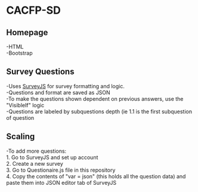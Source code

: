 # CACFP-SD

## Homepage<br/>
  -HTML<br/>
  -Bootstrap<br/>

## Survey Questions<br/>
  -Uses [SurveyJS](http://SurveyJS.io") for survey formatting and logic. <br/>
  -Questions and format are saved as JSON<br/>
  -To make the questions shown dependent on previous answers, use the "VisibleIf" logic<br/>
  -Questions are labeled by subquestions depth (ie 1.1 is the first subquestion of question<br/>
  
## Scaling<br/>
  -To add more questions:<br/>
    1. Go to SurveyJS and set up account<br/>
    2. Create a new survey<br/>
    3. Go to Questionaire.js file in this repository<br/>
    4. Copy the contents of "var = json" (this holds all the question data) and paste them into JSON editor tab of SurveyJS<br/>

